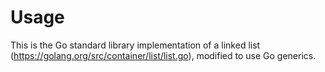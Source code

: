 # Usage

This is the Go standard library implementation of a linked list 
(https://golang.org/src/container/list/list.go), modified to use Go generics.
